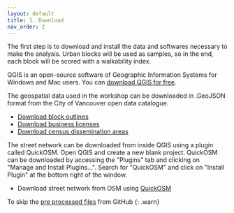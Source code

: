 ```yaml
---
layout: default
title: 1. Download
nav_order: 2
---
```


The first step is to download and install the data and softwares necessary to make the analysis. Urban blocks will be used as samples, so in the end, each block will be scored with a walkability index.

QGIS is an open-source software of Geographic Information Systems for Windows and Mac users. You can [download QGIS for free](https://www.qgis.org/en/site/forusers/download.html).

The geospatial data used in the workshop can be downloaded in .GeoJSON format from the City of Vancouver open data catalogue.

* [Download block outlines](https://opendata.vancouver.ca/explore/dataset/block-outlines/download/?format=geojson&timezone=America/Los_Angeles&lang=en)
* [Download business licenses](https://opendata.vancouver.ca/explore/dataset/business-licences/download/?format=geojson&timezone=America/Los_Angeles&lang=en)
* [Download census dissemination areas](https://opendata.vancouver.ca/explore/dataset/census-local-area-profiles-2016/information/)

The street network can be downloaded from inside QGIS using a plugin called QuickOSM. Open QGIS and create a new blank project. QuickOSM can be downloaded by accessing the "Plugins" tab and clicking on "Manage and Install Plugins...". Search for "QuickOSM" and click on "Install Plugin" at the bottom right of the window.

* Download street network from OSM using [QuickOSM](https://plugins.qgis.org/plugins/QuickOSM/)

To skip the [pre processed files](https://github.com/ubc-library-rc/qgis-walkability/blob/master/database) from GitHub
{: .warn}
